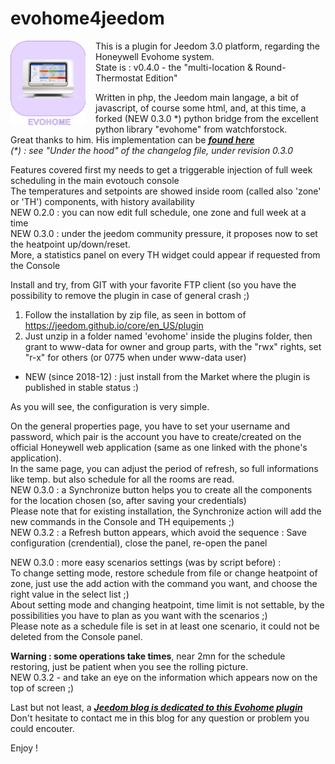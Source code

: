 # evohome4jeedom
<img align="left" src="plugin_info/evohome_icon.png" width="120" style="padding-right:16px;">
This is a plugin for Jeedom 3.0 platform, regarding the Honeywell Evohome system.<br/>
State is : v0.4.0 - the "multi-location & Round-Thermostat Edition"

Written in php, the Jeedom main langage, a bit of javascript, of course some html, and, at this time, a forked (NEW 0.3.0 \*) python bridge from the excellent python library "evohome" from watchforstock.<br/>
Great thanks to him. His implementation can be ***[found here](https://github.com/watchforstock/evohome-client)*** <br/>
*(\*) : see "Under the hood" of the changelog file, under revision 0.3.0*

Features covered first my needs to get a triggerable injection of full week scheduling in the main evotouch console<br/>
The temperatures and setpoints are showed inside room (called also 'zone' or 'TH') components, with history availability<br/>
NEW 0.2.0 : you can now edit full schedule, one zone and full week at a time<br/>
NEW 0.3.0 : under the jeedom community pressure, it proposes now to set the heatpoint up/down/reset.<br/>
More, a statistics panel on every TH widget could appear if requested from the Console<br/>

Install and try, from GIT with your favorite FTP client (so you have the possibility to remove the plugin in case of general crash ;)<br/>
  1. Follow the installation by zip file, as seen in bottom of https://jeedom.github.io/core/en_US/plugin
  2. Just unzip in a folder named 'evohome' inside the plugins folder, then grant to www-data for owner and group parts, with the "rwx" rights, set "r-x" for others (or 0775 when under www-data user)<br/>
- NEW (since 2018-12) : just install from the Market where the plugin is published in stable status :)

As you will see, the configuration is very simple.<br/>

On the general properties page, you have to set your username and password, which pair is the account you have to create/created on
the official Honeywell web application (same as one linked with the phone's application).<br/>
In the same page, you can adjust the period of refresh, so full informations like temp. but also schedule for all the rooms are read.<br/>
NEW 0.3.0 : a Synchronize button helps you to create all the components for the location chosen (so, after saving your credentials)<br/>
Please note that for existing installation, the Synchronize action will add the new commands in the Console and TH equipements ;)<br/>
NEW 0.3.2 : a Refresh button appears, which avoid the sequence : Save configuration (crendential), close the panel, re-open the panel

NEW 0.3.0 : more easy scenarios settings (was by script before) :<br/>
To change setting mode, restore schedule from file or change heatpoint of zone, just use the add action with the command you want,
and choose the right value in the select list ;)<br/>
About setting mode and changing heatpoint, time limit is not settable, by the possibilities you have to plan as you want with the scenarios ;)<br/>
Please note as a schedule file is set in at least one scenario, it could not be deleted from the Console panel.

**Warning : some operations take times**, near 2mn for the schedule restoring, just be patient when you see the rolling picture.<br/>
NEW 0.3.2 - and take an eye on the information which appears now on the top of screen ;)

Last but not least, a ***[Jeedom blog is dedicated to this Evohome plugin](https://www.jeedom.com/forum/viewtopic.php?f=143&t=31647)*** <br/>
Don't hesitate to contact me in this blog for any question or problem you could encouter.

Enjoy !
